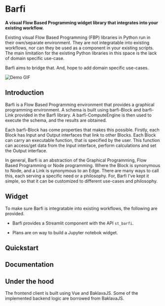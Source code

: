 # Barfi

**A visual Flow Based Programming widget library that integrates into your existing workflow.**

Existing visual Flow Based Programming (FBP) libraries in Python run in their own/separate environment. They are not integratable into existing workflows, nor can they be used as a component in your existing scripts. The main limitation for the existing Python libraries in this space is the lack of domain specific use-case. 

Barfi aims to bridge that. And, hope to add domain specific use-cases. 

![Demo GIF](/docs/source/_static/demo.gif)

## Introduction

Barfi is a Flow Based Programming environment that provides a graphical programming environment. A schema is built using barfi-Block and barfi-Link provided in the Barfi library. A barfi-ComputeEngine is then used to execute the schema, and the results are obtained. 

Each barfi-Block has come properties that makes this possible. Firstly, each Block has Input and Output interfaces that link to other Blocks. Each Block can carry an executable function, that is specified by the user. This function can access/get data from the Input interface, perform calculations and set the Output interface. 

In general, Barfi is an abstraction of the Graphical Programming, Flow Based Programming or Node programming. Where the Block is synonymous to Node, and a Link is synonymous to an Edge. There are many ways to call this, each serving a specific need or a philosophy. For, Barfi I've kept it simple, so that it can be customized to different use-cases and philosophy. 

## Widget

To make sure Barfi is integratable into existing workflows, the following are provided.

- Barfi provides a Streamlit component with the API `st_barfi`. 

- Plans are on way to build a Jupyter notebok widget. 

## Quickstart

## Documentation

## Under the hood

The frontend client is built using Vue and BaklavaJS. Some of the implemented backend logic are borrowed from BaklavaJS.
